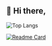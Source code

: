 ## 👋 Hi there,


![Top Langs](https://github-readme-stats.vercel.app/api/top-langs/?username=h-mbl&layout=compact&langs_count=8)


[![Readme Card](https://github-readme-stats.vercel.app/api/pin/?username=h-mbl&repo=github-readme-stats)](https://github.com/anuraghazra/github-readme-stats)
